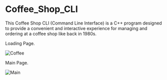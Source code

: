 # Coffee_Shop_CLI
This Coffee Shop CLI (Command Line Interface) is a C++ program designed to provide a convenient and interactive experience for managing and ordering at a coffee shop like back in 1980s.

Loading Page.

![Coffee](https://github.com/holan-3-x/Coffee_Shop_CLI/assets/65617334/05dfed43-2595-4f77-847a-9ac81b2157e2)

Main Page.

![Main](https://github.com/holan-3-x/Coffee_Shop_CLI/assets/65617334/cd8a28c0-3d40-4baa-9685-f275b5915803)
